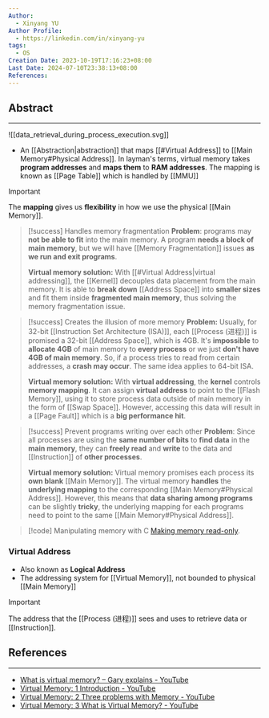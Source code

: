 ```yaml
---
Author:
  - Xinyang YU
Author Profile:
  - https://linkedin.com/in/xinyang-yu
tags:
  - OS
Creation Date: 2023-10-19T17:16:23+08:00
Last Date: 2024-07-10T23:38:13+08:00
References: 
---
```

## Abstract
---
![[data_retrieval_during_process_execution.svg]]

- An [[Abstraction|abstraction]] that maps [[#Virtual Address]] to [[Main Memory#Physical Address]]. In layman's terms, virtual memory takes **program addresses** and **maps them** to **RAM addresses**. The mapping is known as [[Page Table]] which is handled by [[MMU]]

>[!important]
> The **mapping** gives us **flexibility** in how we use the physical [[Main Memory]].


>[!success] Handles memory fragmentation
> **Problem**: programs may **not be able to fit** into the main memory. A program **needs a block of main memory**, but we will have [[Memory Fragmentation]] issues **as we run and exit programs**.
>
>  **Virtual memory solution:** With [[#Virtual Address|virtual addressing]], the [[Kernel]] decouples data placement from the main memory. It is able to **break down** [[Address Space]] into **smaller sizes** and fit them inside **fragmented main memory**, thus solving the memory fragmentation issue.


>[!success] Creates the illusion of more memory
> **Problem:** Usually, for 32-bit [[Instruction Set Architecture (ISA)]], each [[Process (进程)]] is promised a 32-bit [[Address Space]], which is 4GB. It's **impossible** to **allocate 4GB** of main memory to **every process** or we just **don't have 4GB of main memory**. So, if a process tries to read from certain addresses, a **crash may occur**. The same idea applies to 64-bit ISA.
> 
> 
> **Virtual memory solution:** With **virtual addressing**, the **kernel** controls **memory mapping**. It can assign **virtual address** to point to the [[Flash Memory]], using it to store process data outside of main memory in the form of [[Swap Space]]. However, accessing this data will result in a [[Page Fault]] which is a **big performance hit**.



>[!success] Prevent programs writing over each other
> **Problem**: Since all processes are using the **same number of bits** to **find data** in the **main memory**, they can **freely read** and **write** to the data and [[Instruction]] of **other processes**.
>
> **Virtual memory solution:** Virtual memory promises each process its **own blank** [[Main Memory]]. The virtual memory **handles** the **underlying mapping** to the corresponding [[Main Memory#Physical Address]]. However, this means that **data sharing among programs** can be slightly **tricky**, the underlying mapping for each programs need to point to the same [[Main Memory#Physical Address]]. 

>[!code] Manipulating memory with C
> [Making memory read-only](https://youtu.be/AYSISa95oJE?si=3FJPQoTuLC5MHei8).

### Virtual Address
- Also known as **Logical Address**
- The addressing system for [[Virtual Memory]], not bounded to physical [[Main Memory]]

>[!important]
> The address that the [[Process (进程)]] sees and uses to retrieve data or [[Instruction]].



## References
---
- [What is virtual memory? – Gary explains - YouTube](https://www.youtube.com/watch?v=2quKyPnUShQ)
- [Virtual Memory: 1 Introduction - YouTube](https://youtu.be/qcBIvnQt0Bw?si=DbOUZcHSo_SNCk28)
- [Virtual Memory: 2 Three problems with Memory - YouTube](https://youtu.be/eSPFB-xF5iM?si=KGjqcclU942dRjrH)
- [Virtual Memory: 3 What is Virtual Memory? - YouTube](https://youtu.be/qlH4-oHnBb8?si=7DGCeuSMtTU3UW3w)